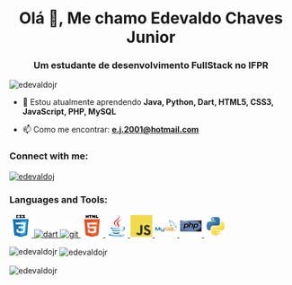 <h1 align="center">Olá 👋, Me chamo Edevaldo Chaves Junior</h1>
<h3 align="center">Um estudante de desenvolvimento FullStack no IFPR</h3>

<p align="left"> <img src="https://komarev.com/ghpvc/?username=edevaldojr&label=Profile%20views&color=0e75b6&style=flat" alt="edevaldojr" /> </p>

- 🌱 Estou atualmente aprendendo **Java, Python, Dart, HTML5, CSS3, JavaScript, PHP, MySQL**

- 📫 Como me encontrar: **e.j.2001@hotmail.com**

<h3 align="left">Connect with me:</h3>
<p align="left">
<a href="https://instagram.com/edevaldoj" target="blank"><img align="center" src="https://raw.githubusercontent.com/rahuldkjain/github-profile-readme-generator/master/src/images/icons/Social/instagram.svg" alt="edevaldoj" height="30" width="40" /></a>
</p>

<h3 align="left">Languages and Tools:</h3>
<p align="left"> <a href="https://www.w3schools.com/css/" target="_blank" rel="noreferrer"> <img src="https://raw.githubusercontent.com/devicons/devicon/master/icons/css3/css3-original-wordmark.svg" alt="css3" width="40" height="40"/> </a> <a href="https://dart.dev" target="_blank" rel="noreferrer"> <img src="https://www.vectorlogo.zone/logos/dartlang/dartlang-icon.svg" alt="dart" width="40" height="40"/> </a> <a href="https://git-scm.com/" target="_blank" rel="noreferrer"> <img src="https://www.vectorlogo.zone/logos/git-scm/git-scm-icon.svg" alt="git" width="40" height="40"/> </a> <a href="https://www.w3.org/html/" target="_blank" rel="noreferrer"> <img src="https://raw.githubusercontent.com/devicons/devicon/master/icons/html5/html5-original-wordmark.svg" alt="html5" width="40" height="40"/> </a> <a href="https://www.java.com" target="_blank" rel="noreferrer"> <img src="https://raw.githubusercontent.com/devicons/devicon/master/icons/java/java-original.svg" alt="java" width="40" height="40"/> </a> <a href="https://developer.mozilla.org/en-US/docs/Web/JavaScript" target="_blank" rel="noreferrer"> <img src="https://raw.githubusercontent.com/devicons/devicon/master/icons/javascript/javascript-original.svg" alt="javascript" width="40" height="40"/> </a> <a href="https://www.mysql.com/" target="_blank" rel="noreferrer"> <img src="https://raw.githubusercontent.com/devicons/devicon/master/icons/mysql/mysql-original-wordmark.svg" alt="mysql" width="40" height="40"/> </a> <a href="https://www.php.net" target="_blank" rel="noreferrer"> <img src="https://raw.githubusercontent.com/devicons/devicon/master/icons/php/php-original.svg" alt="php" width="40" height="40"/> </a> <a href="https://www.python.org" target="_blank" rel="noreferrer"> <img src="https://raw.githubusercontent.com/devicons/devicon/master/icons/python/python-original.svg" alt="python" width="40" height="40"/> </a> </p>

<p><img align="left" src="https://github-readme-stats.vercel.app/api/top-langs?username=edevaldojr&show_icons=true&theme=dark&locale=en&layout=compact" alt="edevaldojr" /></p>

<p>&nbsp;<img align="center" src="https://github-readme-stats.vercel.app/api?username=edevaldojr&show_icons=true&theme=dark&locale=en" alt="edevaldojr" /></p>

<p><img align="center" src="https://github-readme-streak-stats.herokuapp.com/?user=edevaldojr&theme=dark" alt="edevaldojr" /></p>
